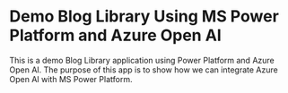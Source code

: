 # Demo Blog Library Using MS Power Platform and Azure Open AI
This is a demo Blog Library application using Power Platform and Azure Open AI. The purpose of this app is to show how we can integrate Azure Open AI with  MS Power Platform. 
